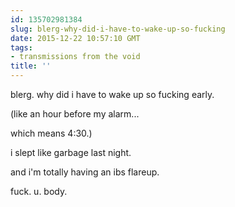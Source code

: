 ```yaml
---
id: 135702981384
slug: blerg-why-did-i-have-to-wake-up-so-fucking
date: 2015-12-22 10:57:10 GMT
tags:
- transmissions from the void
title: ''
---
```


blerg. why did i have to wake up so fucking early.

(like an hour before my alarm...

which means 4:30.)

i slept like garbage last night.

and i'm totally having an ibs flareup.

fuck. u. body.